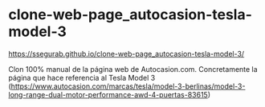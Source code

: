 # clone-web-page_autocasion-tesla-model-3
https://ssegurab.github.io/clone-web-page_autocasion-tesla-model-3/

Clon 100% manual de la página web de Autocasion.com. Concretamente la página que hace referencia al Tesla Model 3 (https://www.autocasion.com/marcas/tesla/model-3-berlinas/model-3-long-range-dual-motor-performance-awd-4-puertas-83615)
